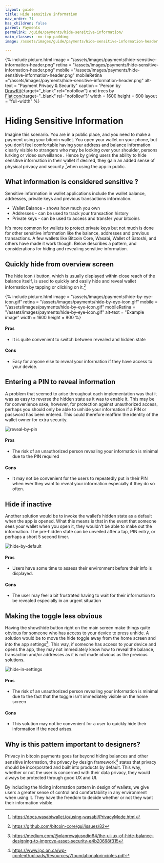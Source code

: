 ```yaml
---
layout: guide
title: Hide sensitive information
nav_order: 71
has_children: false
parent: Payments
permalink: /guide/payments/hide-sensitive-information/
main_classes: -no-top-padding
image: /assets/images/guide/payments/hide-sensitive-information-header.png

---
```

{% include picture.html
   image = "/assets/images/payments/hide-sensitive-information-header.png"
   retina = "/assets/images/payments/hide-sensitive-information-header.png"
   mobile ="/assets/images/payments/hide-sensitive-information-header.png"
   mobileRetina ="/assets/images/payments/hide-sensitive-information-header.png"
   alt-text = "Payment Privacy & Security"
   caption = 'Person by [DrawKit](https://www.drawkit.io/illustrations/mobile-article-colour){:target="_blank" rel="nofollow"} and trees by [Flaticon](https://www.flaticon.com/free-icon/tree-with-many-leaves_25267){:target="_blank" rel="nofollow"}'
   width = 1600
   height = 600
   layout = "full-width"
%}

# Hiding Sensitive Information

Imagine this scenario. You are in a public place, and you need to make a payment using your bitcoin wallet. You open your wallet on your phone, but you don’t feel comfortable having your address and balance information clearly visible to strangers who may be looking over your shoulder, persons lurking or video surveillance . Hence by giving users the ability to hide sensitive information in their wallet if desired, they gain an added sense of physical privacy and security [^3]when using the app in public.

## What information is considered sensitive ?

Sensitive information in wallet applications include the wallet balance, addresses, private keys and previous transactions information. 
- Wallet Balance - shows how much you own
- Addresses - can be used to track your transaction history
- Private keys - can be used to access and transfer your bitcoins

It's more common for wallets to protect private keys but not much is done for other sensitive information like the balance, addresses and previous transactions. A few wallets like Bitcoin Core, Wasabi, Wallet of Satoshi, and others have made it work though. Below describes a pattern, and considerations for hiding and revealing sensitive information.

## Quickly hide from overview screen

The hide icon / button, which is usually displayed within close reach of the balance itself, is used to quickly and easily hide and reveal wallet information by tapping or clicking on it.[^2]

{% include picture.html
   image = "/assets/images/payments/hide-by-eye-icon.gif"
   retina = "/assets/images/payments/hide-by-eye-icon.gif"
   mobile = "/assets/images/payments/hide-by-eye-icon.gif"
   mobileRetina = "/assets/images/payments/hide-by-eye-icon.gif"
   alt-text = "Example image"
   width = 1600
   height = 800
%}



#### Pros

- It is quite convenient to switch between revealed and hidden state

#### Cons

- Easy for anyone else to reveal your information if they have access to your device.


## Entering a PIN to reveal information

A problem that seemed to arise throughout each implementation was that it was as easy to reverse the hidden state as it was to enable it. This may be for convenience sake, however, for protection against unauthorized access, perhaps you should only be able to unhide your information if a PIN or password has been entered. This could therefore reaffirm the identity of the wallet owner for extra security.

![reveal-by-pin](/assets/images/payments/reveal-by-pin.gif)

#### Pros

- The risk of an unauthorized person revealing your information is minimal due to the PIN required

#### Cons

- It may not be convenient for the users to repeatedly put in their PIN when ever they want to reveal your information especially if they do so often.

  

##  Hide if inactive 

Another solution would be to invoke the wallet’s hidden state as a default when the app is opened. What this means is that in the event that someone sees your wallet when you open it, they wouldn't be able to make out the information. The pre-hidden state can be unveiled  after a tap, PIN entry, or perhaps a short 5 second timer.

![hide-by-default](/assets/images/payments/hide-by-default.gif)

#### Pros

- Users have some time to assess their environment before their info is displayed.

#### Cons

- The user may feel a bit frustrated having to wait for their information to be revealed especially in an urgent situation

## Making the toggle less obvious

Having the show/hide button right on the main screen make things quite obvious for someone who has access to your device to press unhide. A solution would be to move the hide toggle away from the home screen and into the app settings[^1]. This way, if someone has access to your device and opens the app, they may not immediately know how to reveal the balance, transaction and/or addresses as it is not made obvious as the previous solutions.

![hide-in-settings](/assets/images/payments/hide-in-settings.gif)

#### Pros

- The risk of an unauthorized person revealing your information is minimal due to the fact that the toggle isn't immediately visible on the home screen

#### Cons

- This solution may not be convenient for a user to quickly hide their information if the need arises.

  

## Why is this pattern important to designers?

Privacy in bitcoin payments goes far beyond hiding balances and other sensitive information, the privacy by design framework[^4] states that privacy should be incorporated and built into products by default. This way, whether or not the user is concerned with their data privacy, they would always be protected through good UX and UI.

By including the hiding information pattern in design of wallets, we give users a greater sense of control and comfortability in any environment when using it. They have the freedom to decide whether or not they want their information visible.

[^1]: https://medium.com/@olanrewajusodiq64/the-ui-ux-of-hide-balance-designing-to-improve-asset-security-e4b20668f315
[^2]:  https://github.com/bitcoin-core/gui/issues/82
[^3]: https://docs.wasabiwallet.io/using-wasabi/PrivacyMode.html
[^4]: https://www.ipc.on.ca/wp-content/uploads/Resources/7foundationalprinciples.pdf


